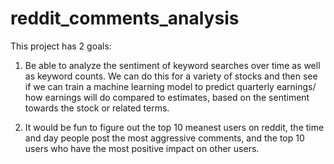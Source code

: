 # reddit_comments_analysis

This project has 2 goals:

1. Be able to analyze the sentiment of keyword searches over time as well as keyword counts. We can do this for a variety of stocks and then see if we can train a machine learning model to predict quarterly earnings/ how earnings will do compared to estimates, based on the sentiment towards the stock or related terms.

2. It would be fun to figure out the top 10 meanest users on reddit, the time and day people post the most aggressive comments, and the top 10 users who have the most positive impact on other users.
